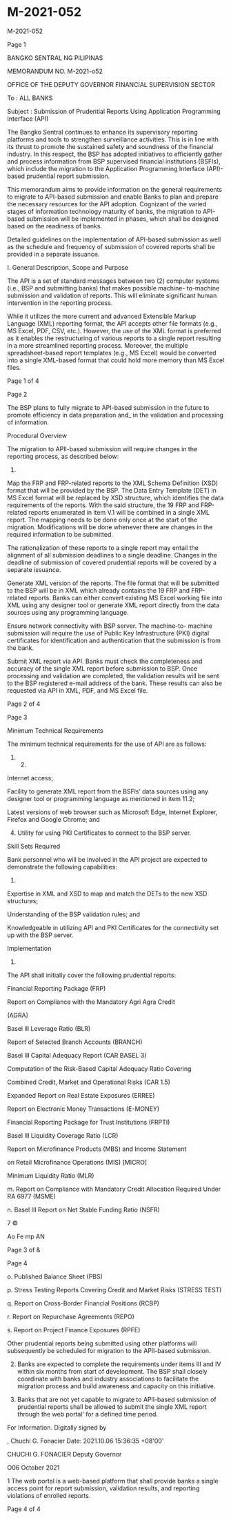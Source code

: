 # M-2021-052

M-2021-052

Page 1

BANGKO SENTRAL NG PILIPINAS

MEMORANDUM NO. M-2021-o52

OFFICE OF THE DEPUTY GOVERNOR FINANCIAL SUPERVISION SECTOR

To : ALL BANKS

Subject : Submission of Prudential Reports Using Application Programming Interface (API)

The Bangko Sentral continues to enhance its supervisory reporting platforms and tools to strengthen surveillance activities. This is in line with its thrust to promote the sustained safety and soundness of the financial industry. In this respect, the BSP has adopted initiatives to efficiently gather and process information from BSP supervised financial institutions (BSFls), which include the migration to the Application Programming Interface (API)-based prudential report submission.

This memorandum aims to provide information on the general requirements to migrate to API-based submission and enable Banks to plan and prepare the necessary resources for the API adoption. Cognizant of the varied stages of information technology maturity of banks, the migration to API-based submission will be implemented in phases, which shall be designed based on the readiness of banks.

Detailed guidelines on the implementation of APl-based submission as well as the schedule and frequency of submission of covered reports shall be provided in a separate issuance.

I. General Description, Scope and Purpose

The API is a set of standard messages between two (2) computer systems (i.e., BSP and submitting banks) that makes possible machine- to-machine submission and validation of reports. This will eliminate significant human intervention in the reporting process.

While it utilizes the more current and advanced Extensible Markup Language (XML) reporting format, the API accepts other file formats (e.g., MS Excel, PDF, CSV, etc.). However, the use of the XML format is preferred as it enables the restructuring of various reports to a single report resulting in a more streamlined reporting process. Moreover, the multiple spreadsheet-based report templates (e.g., MS Excel) would be converted into a single XML-based format that could hold more memory than MS Excel files.

Page 1 of 4

Page 2

The BSP plans to fully migrate to API-based submission in the future to promote efficiency in data preparation and_ in the validation and processing of information.

Procedural Overview

The migration to APlI-based submission will require changes in the reporting process, as described below:

1.

Map the FRP and FRP-related reports to the XML Schema Definition (XSD) format that will be provided by the BSP. The Data Entry Template (DET) in MS Excel format will be replaced by XSD structure, which identifies the data requirements of the reports. With the said structure, the 19 FRP and FRP-related reports enumerated in item V.1 will be combined in a single XML report. The mapping needs to be done only once at the start of the migration. Modifications will be done whenever there are changes in the required information to be submitted.

The rationalization of these reports to a single report may entail the alignment of all submission deadlines to a single deadline. Changes in the deadline of submission of covered prudential reports will be covered by a separate issuance.

Generate XML version of the reports. The file format that will be submitted to the BSP will be in XML which already contains the 19 FRP and FRP-related reports. Banks can either convert existing MS Excel working file into XML using any designer tool or generate XML report directly from the data sources using any programming language.

Ensure network connectivity with BSP server. The machine-to- machine submission will require the use of Public Key Infrastructure (PKI) digital certificates for identification and authentication that the submission is from the bank.

Submit XML report via API. Banks must check the completeness and accuracy of the single XML report before submission to BSP. Once processing and validation are completed, the validation results will be sent to the BSP registered e-mail address of the bank. These results can also be requested via API in XML, PDF, and MS Excel file.

Page 2 of 4

Page 3

Minimum Technical Requirements

The minimum technical requirements for the use of API are as follows:

1. 2.

Internet access;

Facility to generate XML report from the BSFls’ data sources using any designer tool or programming language as mentioned in item 11.2;

Latest versions of web browser such as Microsoft Edge, Internet Explorer, Firefox and Google Chrome; and

4. Utility for using PKI Certificates to connect to the BSP server.

Skill Sets Required

Bank personnel who will be involved in the API project are expected to demonstrate the following capabilities:

1.

Expertise in XML and XSD to map and match the DETs to the new XSD structures;

Understanding of the BSP validation rules; and

Knowledgeable in utilizing API and PKI Certificates for the connectivity set up with the BSP server.

Implementation

1.

The API shall initially cover the following prudential reports:

Financial Reporting Package (FRP)

Report on Compliance with the Mandatory Agri Agra Credit

(AGRA)

Basel Ill Leverage Ratio (BLR)

Report of Selected Branch Accounts (BRANCH)

Basel III Capital Adequacy Report (CAR BASEL 3)

Computation of the Risk-Based Capital Adequacy Ratio Covering

Combined Credit, Market and Operational Risks (CAR 1.5)

Expanded Report on Real Estate Exposures (ERREE)

Report on Electronic Money Transactions (E-MONEY)

Financial Reporting Package for Trust Institutions (FRPTI)

Basel III Liquidity Coverage Ratio (LCR)

Report on Microfinance Products (MBS) and Income Statement

on Retail Microfinance Operations (MIS) [MICRO]

Minimum Liquidity Ratio (MLR)

m. Report on Compliance with Mandatory Credit Allocation Required Under RA 6977 (MSME)

n. Basel III Report on Net Stable Funding Ratio (NSFR)

7 ©

Ao Fe mp AN

Page 3 of &

Page 4

o. Published Balance Sheet (PBS)

p. Stress Testing Reports Covering Credit and Market Risks (STRESS TEST)

q. Report on Cross-Border Financial Positions (RCBP)

r. Report on Repurchase Agreements (REPO)

s. Report on Project Finance Exposures (RPFE)

Other prudential reports being submitted using other platforms will subsequently be scheduled for migration to the APlI-based submission.

2. Banks are expected to complete the requirements under items III and IV within six months from start of development. The BSP shall closely coordinate with banks and industry associations to facilitate the migration process and build awareness and capacity on this initiative.

3. Banks that are not yet capable to migrate to APlI-based submission of prudential reports shall be allowed to submit the single XML report through the web portal’ for a defined time period.

For Information. Digitally signed by

, Chuchi G. Fonacier Date: 2021.10.06 15:36:35 +08'00'

CHUCHI G. FONACIER Deputy Governor

O06 October 2021

1 The web portal is a web-based platform that shall provide banks a single access point for report submission, validation results, and reporting violations of enrolled reports.

Page 4 of 4
